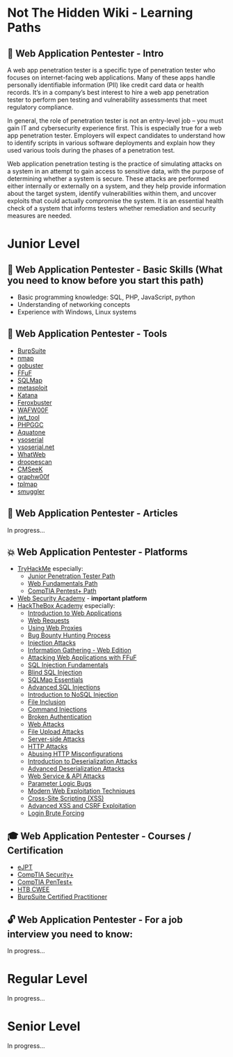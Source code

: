 # Not The Hidden Wiki - Learning Paths

👋 Web Application Pentester - Intro
-----
A web app penetration tester is a specific type of penetration tester who focuses on internet-facing web applications. Many of these apps handle personally identifiable information (PII) like credit card data or health records. It’s in a company’s best interest to hire a web app penetration tester to perform pen testing and vulnerability assessments that meet regulatory compliance.

In general, the role of penetration tester is not an entry-level job – you must gain IT and cybersecurity experience first. This is especially true for a web app penetration tester. Employers will expect candidates to understand how to identify scripts in various software deployments and explain how they used various tools during the phases of a penetration test.

Web application penetration testing is the practice of simulating attacks on a system in an attempt to gain access to sensitive data, with the purpose of determining whether a system is secure. These attacks are performed either internally or externally on a system, and they help provide information about the target system, identify vulnerabilities within them, and uncover exploits that could actually compromise the system. It is an essential health check of a system that informs testers whether remediation and security measures are needed.

# Junior Level

💪 Web Application Pentester - Basic Skills (What you need to know before you start this path)
-----
- Basic programming knowledge: SQL, PHP, JavaScript, python
- Understanding of networking concepts 
- Experience with Windows, Linux systems


🔧 Web Application Pentester - Tools
-----
<!-- Bryan - TODO: add descriptions for each tool -->
- [BurpSuite](https://portswigger.net/burp)
- [nmap](https://nmap.org/)
- [gobuster](https://github.com/OJ/gobuster)
- [FFuF](https://github.com/ffuf/ffuf)
- [SQLMap](https://sqlmap.org/)
- [metasploit](https://www.metasploit.com/)
- [Katana](https://github.com/projectdiscovery/katana)
- [Feroxbuster](https://github.com/epi052/feroxbuster)
- [WAFW00F](https://github.com/EnableSecurity/wafw00f)
- [jwt_tool](https://github.com/ticarpi/jwt_tool)
- [PHPGGC](https://github.com/ambionics/phpggc)
- [Aquatone](https://github.com/michenriksen/aquatone)
- [ysoserial](https://github.com/frohoff/ysoserial)
- [ysoserial.net](https://github.com/pwntester/ysoserial.net)
- [WhatWeb](https://github.com/urbanadventurer/WhatWeb)
- [droopescan](https://github.com/SamJoan/droopescan)
- [CMSeeK](https://github.com/Tuhinshubhra/CMSeeK)
- [graphw00f](https://github.com/dolevf/graphw00f)
- [tplmap](https://github.com/epinna/tplmap)
- [smuggler](https://github.com/defparam/smuggler)


📰 Web Application Pentester - Articles
-----
In progress...


💥 Web Application Pentester - Platforms
-----
- [TryHackMe](https://tryhackme.com) especially:
  - [Junior Penetration Tester Path](https://tryhackme.com/path-action/jrpenetrationtester/join)
  - [Web Fundamentals Path](https://tryhackme.com/path-action/web/join)
  - [CompTIA Pentest+ Path](https://tryhackme.com/path-action/pentestplus/join)
- [Web Security Academy](https://portswigger.net/web-security) - **important platform**
- [HackTheBox Academy](https://academy.hackthebox.com/) especially:
  - [Introduction to Web Applications](https://academy.hackthebox.com/module/75)
  - [Web Requests](https://academy.hackthebox.com/module/35)
  - [Using Web Proxies](https://academy.hackthebox.com/module/110)
  - [Bug Bounty Hunting Process](https://academy.hackthebox.com/module/161)
  - [Injection Attacks](https://academy.hackthebox.com/module/204)
  - [Information Gathering - Web Edition](https://academy.hackthebox.com/module/144)
  - [Attacking Web Applications with FFuF](https://academy.hackthebox.com/module/54)
  - [SQL Injection Fundamentals](https://academy.hackthebox.com/module/33)
  - [Blind SQL Injection](https://academy.hackthebox.com/module/177)
  - [SQLMap Essentials](https://academy.hackthebox.com/module/58)
  - [Advanced SQL Injections](https://academy.hackthebox.com/module/188)
  - [Introduction to NoSQL Injection](https://academy.hackthebox.com/module/171)
  - [File Inclusion](https://academy.hackthebox.com/module/23)
  - [Command Injections](https://academy.hackthebox.com/module/109)
  - [Broken Authentication](https://academy.hackthebox.com/module/80)
  - [Web Attacks](https://academy.hackthebox.com/module/134)
  - [File Upload Attacks](https://academy.hackthebox.com/module/136)
  - [Server-side Attacks](https://academy.hackthebox.com/module/145)
  - [HTTP Attacks](https://academy.hackthebox.com/module/191)
  - [Abusing HTTP Misconfigurations](https://academy.hackthebox.com/module/189)
  - [Introduction to Deserialization Attacks](https://academy.hackthebox.com/module/169)
  - [Advanced Deserialization Attacks](https://academy.hackthebox.com/module/240)
  - [Web Service & API Attacks](https://academy.hackthebox.com/module/160)
  - [Parameter Logic Bugs](https://academy.hackthebox.com/module/239)
  - [Modern Web Exploitation Techniques](https://academy.hackthebox.com/module/231)
  - [Cross-Site Scripting (XSS)](https://academy.hackthebox.com/module/103)
  - [Advanced XSS and CSRF Exploitation](https://academy.hackthebox.com/module/235)
  - [Login Brute Forcing](https://academy.hackthebox.com/module/57)


🎓 Web Application Pentester - Courses / Certification
-----
- [eJPT](https://security.ine.com/certifications/ejpt-certification/)
- [CompTIA Security+](https://www.comptia.org/certifications/security)
- [CompTIA PenTest+](https://www.comptia.org/certifications/pentest)
- [HTB CWEE](https://academy.hackthebox.com/exams/5)
- [BurpSuite Certified Practitioner](https://portswigger.net/web-security/certification)


🔓 Web Application Pentester - For a job interview you need to know:
-----
In progress...


# Regular Level

In progress...

# Senior Level

In progress...


